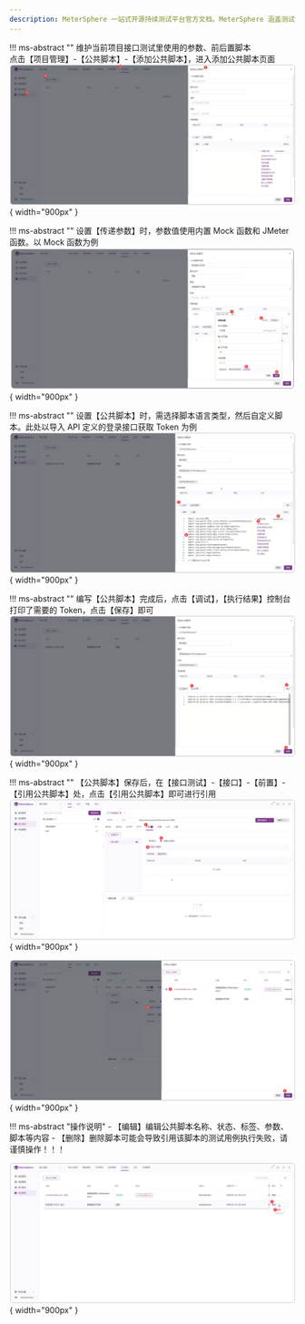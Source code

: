 ```yaml
---
description: MeterSphere 一站式开源持续测试平台官方文档。MeterSphere 涵盖测试管理、接口测试、UI 测试和性能测试等功能，全面兼容 JMeter、Selenium 等主流开源标准，有效助力开发和测试团队充分利用云弹性进行高度可 扩展的自动化测试，加速高质量的软件交付。
---
```


!!! ms-abstract ""
    维护当前项目接口测试里使用的参数、前后置脚本<br>
    点击【项目管理】-【公共脚本】-【添加公共脚本】，进入添加公共脚本页面
![!公共脚本页面](../../img/project_management/public_script/公共脚本页面.png){ width="900px" }

!!! ms-abstract ""
    设置【传递参数】时，参数值使用内置 Mock 函数和 JMeter 函数。以 Mock 函数为例
![!公共脚本使用内置函数](../../img/project_management/public_script/公共脚本使用内置函数.png){ width="900px" }

!!! ms-abstract ""
    设置【公共脚本】时，需选择脚本语言类型，然后自定义脚本。此处以导入 API 定义的登录接口获取 Token 为例
![!公共脚本新增脚本](../../img/project_management/public_script/公共脚本新增脚本.png){ width="900px" }

!!! ms-abstract ""
    编写【公共脚本】完成后，点击【调试】，【执行结果】控制台打印了需要的 Token，点击【保存】即可
![!项目设置](../../img/project_management/public_script/脚本调试通过.png){ width="900px" }

!!! ms-abstract ""
    【公共脚本】保存后，在【接口测试】-【接口】-【前置】-【引用公共脚本】处，点击【引用公共脚本】即可进行引用
![!引用公共脚本](../../img/project_management/public_script/引用公共脚本.png){ width="900px" }

![!选择公共脚本进行引用](../../img/project_management/public_script/选择公共脚本进行引用.png){ width="900px" }

!!! ms-abstract "操作说明"
    - 【编辑】编辑公共脚本名称、状态、标签、参数、脚本等内容
    - 【删除】删除脚本可能会导致引用该脚本的测试用例执行失败，请谨慎操作！！！

![!公共脚本的功能操作](../../img/project_management/public_script/公共脚本的功能操作.png){ width="900px" }
